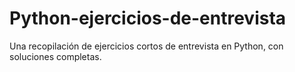 # Python-ejercicios-de-entrevista
Una recopilación de ejercicios cortos de entrevista en Python, con soluciones completas.
